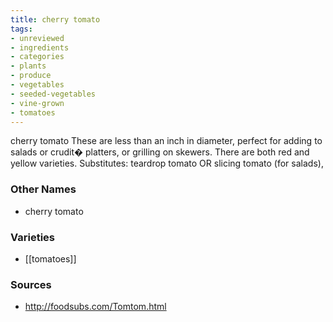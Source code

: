 ```yaml
---
title: cherry tomato
tags:
- unreviewed
- ingredients
- categories
- plants
- produce
- vegetables
- seeded-vegetables
- vine-grown
- tomatoes
---
```

cherry tomato These are less than an inch in diameter, perfect for adding to salads or crudit� platters, or grilling on skewers. There are both red and yellow varieties. Substitutes: teardrop tomato OR slicing tomato (for salads),

### Other Names

* cherry tomato

### Varieties

* [[tomatoes]]

### Sources
* http://foodsubs.com/Tomtom.html
